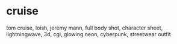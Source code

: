 # cruise
tom cruise, loish, jeremy mann, full body shot, character sheet, lightningwave, 3d, cgi, glowing neon, cyberpunk, streetwear outfit
